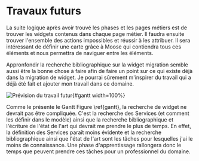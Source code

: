 # Travaux futurs

La suite logique après avoir trouvé les phases et les pages métiers est de trouver les widgets contenus dans chaque page métier.
Il faudra ensuite trouver l'ensemble des actions impossibles et réussir à les attribuer.
Il sera intéressant de définir une carte grâce à Moose qui contiendra tous ces éléments et nous permettra de naviguer entre les éléments.


Appronfondir la recherche bibliographique sur la widget migration semble aussi être la bonne chose à faire afin de faire un point sur ce qui existe déjà dans la migration de widget.
Je pourrai sûrement m'inspirer du travail qui a déjà été fait et ajouter mon travail dans ce domaine.

![Prévision du travail futur](figures/Gantt.png){#gantt width=100%}

Comme le présente le Gantt Figure \ref{gantt}, la recherche de widget ne devrait pas être compliquée.
C'est la recherche des Services (et comment les définir dans le modèle) ainsi que la recherche bibliographique et l'écriture de l'état de l'art qui devrait me prendre le plus de temps.
En effet, la définition des Services paraît moins évidente et la recherche bibliographique ainsi que l'état de l'art sont les tâches pour lesquelles j'ai le moins de connaissance.
Une phase d'apprentissage rallongera donc le temps que peuvent prendre ces tâches pour un professionnel du domaine.
